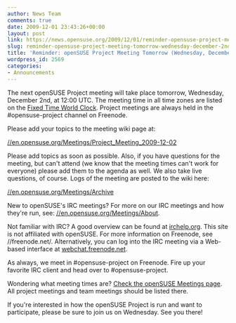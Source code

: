 ```yaml
---
author: News Team
comments: true
date: 2009-12-01 23:43:26+00:00
layout: post
link: https://news.opensuse.org/2009/12/01/reminder-opensuse-project-meeting-tomorrow-wednesday-december-2nd/
slug: reminder-opensuse-project-meeting-tomorrow-wednesday-december-2nd
title: 'Reminder: openSUSE Project Meeting Tomorrow (Wednesday, December 2nd)'
wordpress_id: 2569
categories:
- Announcements
---
```


The next openSUSE Project meeting will take place tomorrow, Wednesday, December 2nd, at 12:00 UTC. The meeting time in all time zones are listed on the [Fixed Time World Clock](//bit.ly/8KQBRg). Project meetings are always held in the #opensuse-project channel on Freenode.

Please add your topics to the meeting wiki page at:

[//en.opensuse.org/Meetings/Project_Meeting_2009-12-02](//en.opensuse.org/Meetings/Project_Meeting_2009-12-02)

Please add topics as soon as possible. Also, if you have questions for the meeting, but can't attend (we know that the meeting times can't work for everyone) please add them to the agenda as well. We also take live questions, of course. Logs of the meeting are posted to the wiki here:

[//en.opensuse.org/Meetings/Archive](//en.opensuse.org/Meetings/Archive)

New to openSUSE's IRC meetings? For more on our IRC meetings and how they're run, see: [//en.opensuse.org/Meetings/About](//en.opensuse.org/Meetings/About).

Not familiar with IRC? A good overview can be found at [irchelp.org](//www.irchelp.org/). This site is not affiliated with openSUSE. For more information on Freenode, see //freenode.net/. Alternatively, you can log into the IRC meeting via a Web-based interface at [webchat.freenode.net](//webchat.freenode.net/?channels=opensuse-project).

As always, we meet in #opensuse-project on Freenode. Fire up your favorite IRC client and head over to #opensuse-project.

Wondering what meeting times are? [Check the openSUSE Meetings page](//en.opensuse.org/Meetings). All project meetings and team meetings should be listed there.

If you're interested in how the openSUSE Project is run and want to participate, please be sure to join us on Wednesday. See you there!
